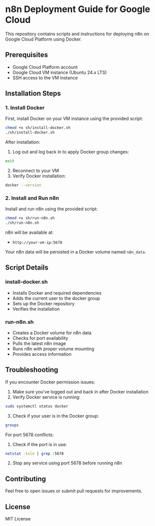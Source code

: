 # n8n Deployment Guide for Google Cloud

This repository contains scripts and instructions for deploying n8n on Google Cloud Platform using Docker.

## Prerequisites

- Google Cloud Platform account
- Google Cloud VM instance (Ubuntu 24.x LTS)
- SSH access to the VM instance

## Installation Steps

### 1. Install Docker

First, install Docker on your VM instance using the provided script:

```bash
chmod +x sh/install-docker.sh
./sh/install-docker.sh
```

After installation:
1. Log out and log back in to apply Docker group changes:
```bash
exit
```
2. Reconnect to your VM
3. Verify Docker installation:
```bash
docker --version
```

### 2. Install and Run n8n

Install and run n8n using the provided script:

```bash
chmod +x sh/run-n8n.sh
./sh/run-n8n.sh
```

n8n will be available at:
- `http://your-vm-ip:5678`

Your n8n data will be persisted in a Docker volume named `n8n_data`.

## Script Details

### install-docker.sh
- Installs Docker and required dependencies
- Adds the current user to the docker group
- Sets up the Docker repository
- Verifies the installation

### run-n8n.sh
- Creates a Docker volume for n8n data
- Checks for port availability
- Pulls the latest n8n image
- Runs n8n with proper volume mounting
- Provides access information

## Troubleshooting

If you encounter Docker permission issues:
1. Make sure you've logged out and back in after Docker installation
2. Verify Docker service is running:
```bash
sudo systemctl status docker
```
3. Check if your user is in the Docker group:
```bash
groups
```

For port 5678 conflicts:
1. Check if the port is in use:
```bash
netstat -tuln | grep :5678
```
2. Stop any service using port 5678 before running n8n

## Contributing

Feel free to open issues or submit pull requests for improvements.

## License

MIT License